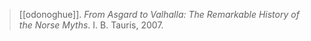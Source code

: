 > [[odonoghue]]. *From Asgard to Valhalla: The Remarkable History of the Norse Myths*. I. B. Tauris, 2007.